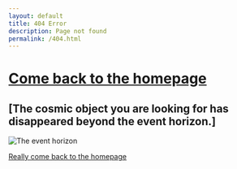 ```yaml
---
layout: default
title: 404 Error
description: Page not found
permalink: /404.html
---
```


# [Come back to the homepage](astley.md)

## [The cosmic object you are looking for has disappeared beyond the event horizon.]

![The event horizon](zurzgesagt.png "Designed by Kurzgesagt")

[Really come back to the homepage](index.md)
